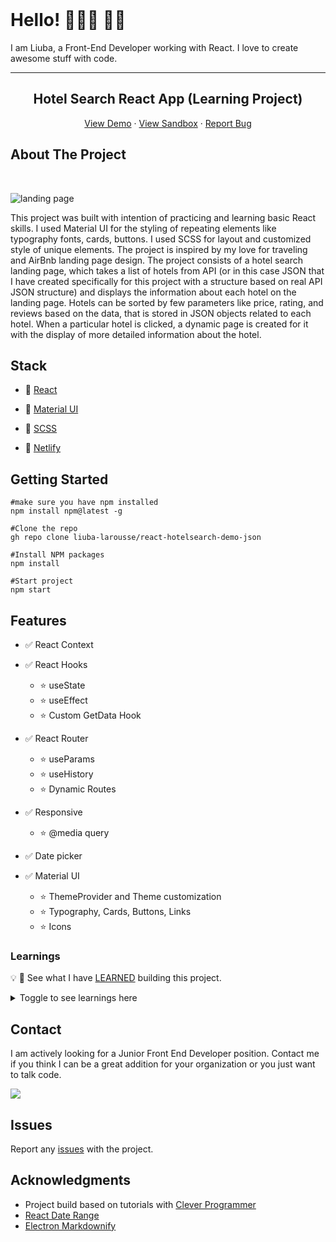 <!-- PROJECT LOGO -->
<br />

# Hello! 👩🏻‍🦰 🤙🏻

I am Liuba, a Front-End Developer working with React. I love to create awesome stuff with code.

---

<p align="center">
  <h2 align="center">Hotel Search React App (Learning Project)</h2>

  <p align="center">
<p align="center">
    <a href="https://react-hotelsearch-demo-app.netlify.app/">View Demo</a>
    ·
    <a href="https://codesandbox.io/s/determined-poitras-2iytu">View Sandbox</a>
    ·
     <a href="https://github.com/liuba-larousse/react-hotelsearch-demo-json/issues">Report Bug</a>
</p>
  </p>
</p>

<!-- ABOUT THE PROJECT -->

## About The Project

<br>

![landing page](https://github.com/liuba-larousse/react-hotelsearch-demo-json/blob/dynamic-pages/hotelsearch-react-demo.png)

<!-- <div align="center">
<img src="https://res.cloudinary.com/liubalarousse/image/upload/v1623167167/for%20portfolio/hotelsearch-react-demo_nuoyne.png" width="75%" alt="landing page">
</div> -->

This project was built with intention of practicing and learning basic React skills. I used Material UI for the styling of repeating elements like typography fonts, cards, buttons. I used SCSS for layout and customized style of unique elements.
The project is inspired by my love for traveling and AirBnb landing page design. The project consists of a hotel search landing page, which takes a list of hotels from API (or in this case JSON that I have created specifically for this project with a structure based on real API JSON structure) and displays the information about each hotel on the landing page.
Hotels can be sorted by few parameters like price, rating, and reviews based on the data, that is stored in JSON objects related to each hotel. When a particular hotel is clicked, a dynamic page is created for it with the display of more detailed information about the hotel.

## Stack

<!-- This section should list any major frameworks that you built your project using. Leave any add-ons/plugins for the acknowledgements section. Here are a few examples. -->

- 🧱 [React](https://reactjs.org/)
- 🎨 [Material UI](https://material-ui.com/)
- 🎨 [SCSS](https://sass-lang.com/)

- 🚀 [Netlify](https://www.netlify.com/)

<!-- GETTING STARTED -->

## Getting Started

<!-- This is an example of how you may give instructions on setting up your project locally.
To get a local copy up and running follow these simple example steps. -->

```
#make sure you have npm installed
npm install npm@latest -g

#Clone the repo
gh repo clone liuba-larousse/react-hotelsearch-demo-json

#Install NPM packages
npm install

#Start project
npm start
```

<!-- USAGE EXAMPLES -->

<!-- ## Usage -->

<!-- Use this space to show useful examples of how a project can be used. Additional screenshots, code examples and demos work well in this space. You may also link to more resources. -->

<!-- FEATURES-->

## Features

- ✅ React Context
- ✅ React Hooks

  - ⭐ useState
  - ⭐ useEffect
  - ⭐ Custom GetData Hook

- ✅ React Router

  - ⭐ useParams
  - ⭐ useHistory
  - ⭐ Dynamic Routes

- ✅ Responsive

  - ⭐ @media query

- ✅ Date picker

- ✅ Material UI
  - ⭐ ThemeProvider and Theme customization
  - ⭐ Typography, Cards, Buttons, Links
  - ⭐ Icons

<!-- LEARNINGS -->

### Learnings

💡 📖 See what I have [LEARNED](https://github.com/liuba-larousse/react-hotelsearch-demo-json/blob/dynamic-pages/LEARNINGS.md) building this project.

<details><summary>Toggle to see learnings here</summary>

Here are some things I learned while building this website:

<br>

🌴 Topic

🥥 Tip to remember

🌿 Better code practice

📖 Reading resourses

<br>

### React

- 🌴 REACT ROUTER
  - 🥥 `history.push("./yourpage")` used inside of button as link to another page
  - 🥥 Place dynamic route before other routes. If placed under other routes dynamic route does not work.

```
   <Route path="/page/:pageId">
      <DynamicPage />
           </Route>
   <Route path="/">
            <Home/>
           </Route>
```

- 🥥 To create a dynamic route for each page use following steps

  - Pass unique value inside the Link to dynamic page
    ` <Link to={ "page/" + page.id }`
  - Wrap `<Page/>` component in the `<Route path="/page/:pageId">`
  - Use `useParams()` to get params `const params = useParams()`
  - Map thhrough the array of objects and find object that matched with pageId passed value in route params
  - Dont forget ❗ to `parseInt(params.pageId)` as params.pageId will be returned as a string

    ```
    const selectedPage = pages.find((page) => {
    return page.id === parseInt(params.pageId);
    });
    ```

  - 📖 More on creating dynamic routes [here](https://dev.to/dsckiitdev/dynamic-pages-using-react-router-2pm)

 <br>

- 🌴 CONTEXT

  - 🥥 Wrap context provider around parent element, inside which children elements will be rendered. In this case inside `index.js` `<DataProvider><App /></DataProvider>`

  - 🥥🌿 Create Custom Hook within the context.

    ```
    function useData() {
    if (context === undefined) {
    throw new Error("useData must be used within a DataProvider");
    }
    return useContext(DataContext);
    }
    ```

    If there is no value, then we throw a helpful error message indicating that the hook is not being called within a function component that is rendered. 📖Read more [here](https://kentcdodds.com/blog/how-to-use-react-context-effectively)

<br>

- 🌴 FETCHING DATA

  - 🥥 Use `async` function when fetching data from API or JSON within `context.js`.
  - 📖 Read about fetching Hooks [here](https://www.robinwieruch.de/react-hooks-fetch-data).
  - 📖 Read about rendering data from JSN [here](https://www.pluralsight.com/guides/fetch-data-from-a-json-file-in-a-react-app) and [here](https://www.pluralsight.com/guides/fetch-data-from-a-json-file-in-a-react-app)
  - 🥥 Use `try/catch` syntax to fetch the data.
  - 📖 See try/catch use example [here](https://www.w3schools.com/java/java_try_catch.asp)

<br>

- 🥥 JSON file has to be placed in `public/` folder

- 🥥 OG meta tags are placed in the head of index.html file in `public/` folder

  ```
  <meta property="og:image" content="..." />
  <meta property="og:description" content="..." />
  <meta property="og:url" content="..." />
  ```

- 🥥 To remove Link native styling use ` <Link style={{ textDecoration: "none" }} >`

- 🥥 Use `array.sort()` function to sort array of objects by values provided.

  - use -1 : 1 to sort values in descending order
  - use 1 : -1 to sort values in ascending order

    ```
    function sortByReviews() {
    const sortedHotels = [...hotels].sort((a, b) =>
    a.guestReviews.total > b.guestReviews.total ? -1 : 1
    );
    return (
    sortedHotels
     );
     }
    ```

  - 📖 More about sorting arrays by property values [here](https://flaviocopes.com/how-to-sort-array-of-objects-by-property-javascript/)

   <br>

## Material UI

- 🥥🌿 In `<Typography/>` element always specify

  - Variant applies the theme typography styles
  - Component used for the root node

- 🥥🌿 In `<InputBase/>` element arial-label can be specified as input pros `inputProps={{ "aria-label": "search airbnb" }}`

- 🥥🌿 In `<Icon>` element use`aria-label` native prop

- 🥥 `<Avatar/>` element easy to use to create user Avatars

- 🥥 To CHANGE THEME colors

  - Wrap parent element in `<ThemeProvider theme={theme}/>`
  - Override new colors in theme inside the palette object

  ```
  const theme = createMuiTheme({
  palette: {
  primary: {
  main: "#f44336",
  contrastText: "#fff"
  },
  secondary: {
  main: "#ffc400",
  contrastText: "#000000"
  }}});
  ```

  <br>

## CSS

- 🥥 Center backround image with css:

  ```
  background: url("https://images.photo.jpg") center center;
  background-size: cover;
  background-repeat: no-repeat;
  ```

- 🥥 Use `object-fit: contain` for image to maintain its aspect ratio while fitting within the element’s content box

- 🥥 Grow/Shrink animation on hover with scss:

  ```
      element: {
      width: 100,
      height: 100,
      transition: transform 0.15s ease-in-out,
      &:hover: {
      transform: scale3d(1.05, 1.05, 1)
      }}
  ```

   <br>

## Netlify

- 🥥 In `package.json` add`"homepage": "./"`
- 🥥 In `netfily,toml` add `[build] publish = "build/"`
- 🥥 In Deploy Settings:
  - ` Build command:` `CI= npm run build`
  - ` Publish directory:` `build/`

<br>

## Other

- 🌴 README

  - 🥥 It was my first time trying to write proper clean nice `README.md`. I found it helpful to use some [templates](https://awesomeopensource.com/projects/readme)
  - 🥥 I used 🔗[markdown guide](https://www.markdownguide.org/basic-syntax/) source to learn more about basic Markdown synax.
  - 🥥 [Markdownify](https://markdownify.js.org/) is a Markdowneditor for desktop. It was of a huge help for writing syntax and preview it on desktop before pushing the code.
  - My `Readme.md` was created based on 🔗[this template](https://github.com/othneildrew/Best-README-Template).
    Thank you @othneildrew for sharing a template.
  - And here is a huge 🔗[List](https://github.com/matiassingers/awesome-readme) of many open sourse README templates can be used to help create your own awesome readme

   <br>

- 🌴 STORAGE
- 🥥 I use 🔗[Cloudinary](https://cloudinary.com/) for an easy storage of media files online.

</details>

## Contact

I am actively looking for a Junior Front End Developer position. Contact me if you think I can be a great addition for your organization or you just want to talk code.

<a href="mailto:liubovkapitulskaya@gmail.com?"><img src="https://img.shields.io/badge/gmail-%23DD0031.svg?&style=for-the-badge&logo=gmail&logoColor=white"/></a>

<!-- ISSUES -->

## Issues

Report any [issues](https://github.com/liuba-larousse/react-hotelsearch-demo-json/issues) with the project.

<!-- CONTRIBUTING -->

<!-- ## Contributing

Contributions are what make the open source community such an amazing place to be learn, inspire, and create. Any contributions you make are **greatly appreciated**.

1. Fork the Project
2. Create your Feature Branch (`git checkout -b feature/NewFeature`)
3. Commit your Changes (`git commit -m 'Add some NewFeature'`)
4. Push to the Branch (`git push origin feature/NewFeature`)
5. Open a Pull Request -->

<!-- ACKNOWLEDGEMENTS -->

## Acknowledgments

- Project build based on tutorials with [Clever Programmer](https://www.youtube.com/channel/UCqrILQNl5Ed9Dz6CGMyvMTQt)
- [React Date Range ](https://github.com/hypeserver/react-date-range#readme)
- [Electron Markdownify](https://github.com/amitmerchant1990/electron-markdownify#readme)
